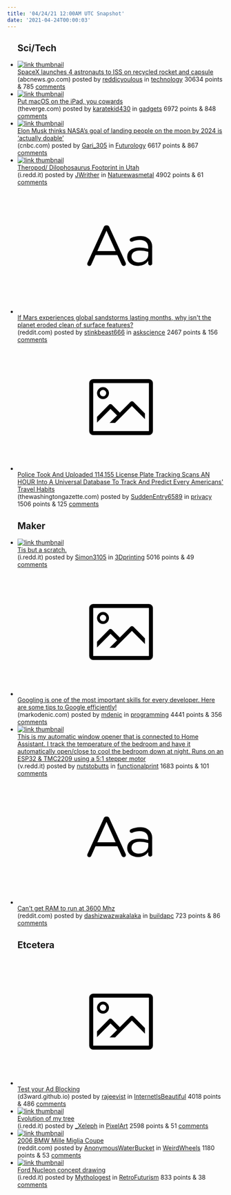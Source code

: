 ```yaml
---
title: '04/24/21 12:00AM UTC Snapshot'
date: '2021-04-24T00:00:03'
---
```

<ul>
<h2>Sci/Tech</h2>

<li><a href='https://abcnews.go.com/Technology/spacex-launch-astronauts-iss-recycled-rocket-capsule/story?id=77192131'><img src='https://b.thumbs.redditmedia.com/aRcLjqQesh4FVVQUbqLIiXTEBo6uoaQNLp6OPBBFBHA.jpg' alt='link thumbnail'></a><div><div class='linkTitle'><a href='https://abcnews.go.com/Technology/spacex-launch-astronauts-iss-recycled-rocket-capsule/story?id=77192131'>SpaceX launches 4 astronauts to ISS on recycled rocket and capsule</a></div>(abcnews.go.com) posted by <a href='https://www.reddit.com/user/reddicyoulous'>reddicyoulous</a> in <a href='https://www.reddit.com/r/technology'>technology</a> 30634 points & 785 <a href='https://www.reddit.com/r/technology/comments/mwrsjk/spacex_launches_4_astronauts_to_iss_on_recycled/'>comments</a></div></li>

<li><a href='https://www.theverge.com/2021/4/22/22396449/apple-ipad-pro-macbook-air-macos-2021'><img src='https://a.thumbs.redditmedia.com/yfZI9_CmfLl-LvIg7t3R6hdXrLUEY_DqWSqUn21Lcd0.jpg' alt='link thumbnail'></a><div><div class='linkTitle'><a href='https://www.theverge.com/2021/4/22/22396449/apple-ipad-pro-macbook-air-macos-2021'>Put macOS on the iPad, you cowards</a></div>(theverge.com) posted by <a href='https://www.reddit.com/user/karatekid430'>karatekid430</a> in <a href='https://www.reddit.com/r/gadgets'>gadgets</a> 6972 points & 848 <a href='https://www.reddit.com/r/gadgets/comments/mwxn54/put_macos_on_the_ipad_you_cowards/'>comments</a></div></li>

<li><a href='https://www.cnbc.com/2021/04/23/elon-musk-nasa-goal-of-2024-moon-landing-is-actually-doable-.html'><img src='https://b.thumbs.redditmedia.com/APitpxjfTxWwqFIopZhdHdTKYqJ6KILJM04J0jaOkFY.jpg' alt='link thumbnail'></a><div><div class='linkTitle'><a href='https://www.cnbc.com/2021/04/23/elon-musk-nasa-goal-of-2024-moon-landing-is-actually-doable-.html'>Elon Musk thinks NASA’s goal of landing people on the moon by 2024 is ‘actually doable’</a></div>(cnbc.com) posted by <a href='https://www.reddit.com/user/Gari_305'>Gari_305</a> in <a href='https://www.reddit.com/r/Futurology'>Futurology</a> 6617 points & 867 <a href='https://www.reddit.com/r/Futurology/comments/mwvaf8/elon_musk_thinks_nasas_goal_of_landing_people_on/'>comments</a></div></li>

<li><a href='https://i.redd.it/tt9ypvw6euu61.jpg'><img src='https://b.thumbs.redditmedia.com/D-OC67nvjUp6GQ-vyOdUJT3c2soLjIPVcuWpPQNJ8eU.jpg' alt='link thumbnail'></a><div><div class='linkTitle'><a href='https://i.redd.it/tt9ypvw6euu61.jpg'>Theropod/ Dilophosaurus Footprint in Utah</a></div>(i.redd.it) posted by <a href='https://www.reddit.com/user/JWrither'>JWrither</a> in <a href='https://www.reddit.com/r/Naturewasmetal'>Naturewasmetal</a> 4902 points & 61 <a href='https://www.reddit.com/r/Naturewasmetal/comments/mwm9y5/theropod_dilophosaurus_footprint_in_utah/'>comments</a></div></li>

<li><a href='https://www.reddit.com/r/askscience/comments/mww3z8/if_mars_experiences_global_sandstorms_lasting/'><svg version='1.1' viewBox='-34 -12 104 64' preserveAspectRatio='xMidYMid slice' xmlns='http://www.w3.org/2000/svg' xmlns:xlink='http://www.w3.org/1999/xlink'>
    <title>text link thumbnail</title>
    <path d='M12.19,8.84a1.45,1.45,0,0,0-1.4-1h-.12a1.46,1.46,0,0,0-1.42,1L1.14,26.56a1.29,1.29,0,0,0-.14.59,1,1,0,0,0,1,1,1.12,1.12,0,0,0,1.08-.77l2.08-4.65h11l2.08,4.59a1.24,1.24,0,0,0,1.12.83,1.08,1.08,0,0,0,1.08-1.08,1.64,1.64,0,0,0-.14-.57ZM6.08,20.71l4.59-10.22,4.6,10.22Z'>
    </path>
    <path d='M32.24,14.78A6.35,6.35,0,0,0,27.6,13.2a11.36,11.36,0,0,0-4.7,1,1,1,0,0,0-.58.89,1,1,0,0,0,.94.92,1.23,1.23,0,0,0,.39-.08,8.87,8.87,0,0,1,3.72-.81c2.7,0,4.28,1.33,4.28,3.92v.5a15.29,15.29,0,0,0-4.42-.61c-3.64,0-6.14,1.61-6.14,4.64v.05c0,2.95,2.7,4.48,5.37,4.48a6.29,6.29,0,0,0,5.19-2.48V26.9a1,1,0,0,0,1,1,1,1,0,0,0,1-1.06V19A5.71,5.71,0,0,0,32.24,14.78Zm-.56,7.7c0,2.28-2.17,3.89-4.81,3.89-1.94,0-3.61-1.06-3.61-2.86v-.06c0-1.8,1.5-3,4.2-3a15.2,15.2,0,0,1,4.22.61Z'>
    </path>
    </svg></a><div><div class='linkTitle'><a href='https://www.reddit.com/r/askscience/comments/mww3z8/if_mars_experiences_global_sandstorms_lasting/'>If Mars experiences global sandstorms lasting months, why isn't the planet eroded clean of surface features?</a></div>(reddit.com) posted by <a href='https://www.reddit.com/user/stinkbeast666'>stinkbeast666</a> in <a href='https://www.reddit.com/r/askscience'>askscience</a> 2467 points & 156 <a href='https://www.reddit.com/r/askscience/comments/mww3z8/if_mars_experiences_global_sandstorms_lasting/'>comments</a></div></li>

<li><a href='https://www.thewashingtongazette.com/2021/04/data-driven-2-california-dragnetnew.html'><svg version='1.1' viewBox='-34 -14 104 64' preserveAspectRatio='xMidYMid meet' xmlns='http://www.w3.org/2000/svg' xmlns:xlink='http://www.w3.org/1999/xlink'>
    <title>link thumbnail</title>
    <path d='M32,4H4A2,2,0,0,0,2,6V30a2,2,0,0,0,2,2H32a2,2,0,0,0,2-2V6A2,2,0,0,0,32,4ZM4,30V6H32V30Z'></path>
    <path d='M8.92,14a3,3,0,1,0-3-3A3,3,0,0,0,8.92,14Zm0-4.6A1.6,1.6,0,1,1,7.33,11,1.6,1.6,0,0,1,8.92,9.41Z'></path>
    <path d='M22.78,15.37l-5.4,5.4-4-4a1,1,0,0,0-1.41,0L5.92,22.9v2.83l6.79-6.79L16,22.18l-3.75,3.75H15l8.45-8.45L30,24V21.18l-5.81-5.81A1,1,0,0,0,22.78,15.37Z'></path>
    </svg></a><div><div class='linkTitle'><a href='https://www.thewashingtongazette.com/2021/04/data-driven-2-california-dragnetnew.html'>Police Took And Uploaded 114,155 License Plate Tracking Scans AN HOUR Into A Universal Database To Track And Predict Every Americans' Travel Habits</a></div>(thewashingtongazette.com) posted by <a href='https://www.reddit.com/user/SuddenEntry6589'>SuddenEntry6589</a> in <a href='https://www.reddit.com/r/privacy'>privacy</a> 1506 points & 125 <a href='https://www.reddit.com/r/privacy/comments/mwtpea/police_took_and_uploaded_114155_license_plate/'>comments</a></div></li>

<h2>Maker</h2>

<li><a href='https://i.redd.it/81czgn4bpvu61.jpg'><img src='https://b.thumbs.redditmedia.com/tJkgqKjMvCOO_qfjCCjRIZL-6UsH7iwWZPsypjRpo7k.jpg' alt='link thumbnail'></a><div><div class='linkTitle'><a href='https://i.redd.it/81czgn4bpvu61.jpg'>Tis but a scratch.</a></div>(i.redd.it) posted by <a href='https://www.reddit.com/user/Simon3105'>Simon3105</a> in <a href='https://www.reddit.com/r/3Dprinting'>3Dprinting</a> 5016 points & 49 <a href='https://www.reddit.com/r/3Dprinting/comments/mwtdb3/tis_but_a_scratch/'>comments</a></div></li>

<li><a href='https://markodenic.com/use-google-like-a-pro/'><svg version='1.1' viewBox='-34 -14 104 64' preserveAspectRatio='xMidYMid meet' xmlns='http://www.w3.org/2000/svg' xmlns:xlink='http://www.w3.org/1999/xlink'>
    <title>link thumbnail</title>
    <path d='M32,4H4A2,2,0,0,0,2,6V30a2,2,0,0,0,2,2H32a2,2,0,0,0,2-2V6A2,2,0,0,0,32,4ZM4,30V6H32V30Z'></path>
    <path d='M8.92,14a3,3,0,1,0-3-3A3,3,0,0,0,8.92,14Zm0-4.6A1.6,1.6,0,1,1,7.33,11,1.6,1.6,0,0,1,8.92,9.41Z'></path>
    <path d='M22.78,15.37l-5.4,5.4-4-4a1,1,0,0,0-1.41,0L5.92,22.9v2.83l6.79-6.79L16,22.18l-3.75,3.75H15l8.45-8.45L30,24V21.18l-5.81-5.81A1,1,0,0,0,22.78,15.37Z'></path>
    </svg></a><div><div class='linkTitle'><a href='https://markodenic.com/use-google-like-a-pro/'>Googling is one of the most important skills for every developer. Here are some tips to Google efficiently!</a></div>(markodenic.com) posted by <a href='https://www.reddit.com/user/mdenic'>mdenic</a> in <a href='https://www.reddit.com/r/programming'>programming</a> 4441 points & 356 <a href='https://www.reddit.com/r/programming/comments/mwnz3s/googling_is_one_of_the_most_important_skills_for/'>comments</a></div></li>

<li><a href='https://v.redd.it/1hrzxlu39yu61'><img src='https://a.thumbs.redditmedia.com/OUVK17nhB-dMmt_9CM6HrYoToSPDM55Ce1--m7DDuc4.jpg' alt='link thumbnail'></a><div><div class='linkTitle'><a href='https://v.redd.it/1hrzxlu39yu61'>This is my automatic window opener that is connected to Home Assistant. I track the temperature of the bedroom and have it automatically open/close to cool the bedroom down at night. Runs on an ESP32 &amp; TMC2209 using a 5:1 stepper motor</a></div>(v.redd.it) posted by <a href='https://www.reddit.com/user/nutstobutts'>nutstobutts</a> in <a href='https://www.reddit.com/r/functionalprint'>functionalprint</a> 1683 points & 101 <a href='https://www.reddit.com/r/functionalprint/comments/mwz6uf/this_is_my_automatic_window_opener_that_is/'>comments</a></div></li>

<li><a href='https://www.reddit.com/r/buildapc/comments/mx179f/cant_get_ram_to_run_at_3600_mhz/'><svg version='1.1' viewBox='-34 -12 104 64' preserveAspectRatio='xMidYMid slice' xmlns='http://www.w3.org/2000/svg' xmlns:xlink='http://www.w3.org/1999/xlink'>
    <title>text link thumbnail</title>
    <path d='M12.19,8.84a1.45,1.45,0,0,0-1.4-1h-.12a1.46,1.46,0,0,0-1.42,1L1.14,26.56a1.29,1.29,0,0,0-.14.59,1,1,0,0,0,1,1,1.12,1.12,0,0,0,1.08-.77l2.08-4.65h11l2.08,4.59a1.24,1.24,0,0,0,1.12.83,1.08,1.08,0,0,0,1.08-1.08,1.64,1.64,0,0,0-.14-.57ZM6.08,20.71l4.59-10.22,4.6,10.22Z'>
    </path>
    <path d='M32.24,14.78A6.35,6.35,0,0,0,27.6,13.2a11.36,11.36,0,0,0-4.7,1,1,1,0,0,0-.58.89,1,1,0,0,0,.94.92,1.23,1.23,0,0,0,.39-.08,8.87,8.87,0,0,1,3.72-.81c2.7,0,4.28,1.33,4.28,3.92v.5a15.29,15.29,0,0,0-4.42-.61c-3.64,0-6.14,1.61-6.14,4.64v.05c0,2.95,2.7,4.48,5.37,4.48a6.29,6.29,0,0,0,5.19-2.48V26.9a1,1,0,0,0,1,1,1,1,0,0,0,1-1.06V19A5.71,5.71,0,0,0,32.24,14.78Zm-.56,7.7c0,2.28-2.17,3.89-4.81,3.89-1.94,0-3.61-1.06-3.61-2.86v-.06c0-1.8,1.5-3,4.2-3a15.2,15.2,0,0,1,4.22.61Z'>
    </path>
    </svg></a><div><div class='linkTitle'><a href='https://www.reddit.com/r/buildapc/comments/mx179f/cant_get_ram_to_run_at_3600_mhz/'>Can't get RAM to run at 3600 Mhz</a></div>(reddit.com) posted by <a href='https://www.reddit.com/user/dashizwazwakalaka'>dashizwazwakalaka</a> in <a href='https://www.reddit.com/r/buildapc'>buildapc</a> 723 points & 86 <a href='https://www.reddit.com/r/buildapc/comments/mx179f/cant_get_ram_to_run_at_3600_mhz/'>comments</a></div></li>

<h2>Etcetera</h2>

<li><a href='https://d3ward.github.io/toolz/src/adblock.html'><svg version='1.1' viewBox='-34 -14 104 64' preserveAspectRatio='xMidYMid meet' xmlns='http://www.w3.org/2000/svg' xmlns:xlink='http://www.w3.org/1999/xlink'>
    <title>link thumbnail</title>
    <path d='M32,4H4A2,2,0,0,0,2,6V30a2,2,0,0,0,2,2H32a2,2,0,0,0,2-2V6A2,2,0,0,0,32,4ZM4,30V6H32V30Z'></path>
    <path d='M8.92,14a3,3,0,1,0-3-3A3,3,0,0,0,8.92,14Zm0-4.6A1.6,1.6,0,1,1,7.33,11,1.6,1.6,0,0,1,8.92,9.41Z'></path>
    <path d='M22.78,15.37l-5.4,5.4-4-4a1,1,0,0,0-1.41,0L5.92,22.9v2.83l6.79-6.79L16,22.18l-3.75,3.75H15l8.45-8.45L30,24V21.18l-5.81-5.81A1,1,0,0,0,22.78,15.37Z'></path>
    </svg></a><div><div class='linkTitle'><a href='https://d3ward.github.io/toolz/src/adblock.html'>Test your Ad Blocking</a></div>(d3ward.github.io) posted by <a href='https://www.reddit.com/user/rajeevist'>rajeevist</a> in <a href='https://www.reddit.com/r/InternetIsBeautiful'>InternetIsBeautiful</a> 4018 points & 486 <a href='https://www.reddit.com/r/InternetIsBeautiful/comments/mwse5h/test_your_ad_blocking/'>comments</a></div></li>

<li><a href='https://i.redd.it/xb4jvnmz9yu61.png'><img src='https://b.thumbs.redditmedia.com/-Nl4ongufNzeGCefKxQRcZeFWiIVB9QNGv793peXhlA.jpg' alt='link thumbnail'></a><div><div class='linkTitle'><a href='https://i.redd.it/xb4jvnmz9yu61.png'>Evolution of my tree</a></div>(i.redd.it) posted by <a href='https://www.reddit.com/user/_Xeleph'>_Xeleph</a> in <a href='https://www.reddit.com/r/PixelArt'>PixelArt</a> 2598 points & 51 <a href='https://www.reddit.com/r/PixelArt/comments/mwz7kn/evolution_of_my_tree/'>comments</a></div></li>

<li><a href='https://www.reddit.com/gallery/mwttsh'><img src='https://b.thumbs.redditmedia.com/MWTQcqzwI-xxtnyWI454n7Dk7NWkhbQcPqvojMz-bEo.jpg' alt='link thumbnail'></a><div><div class='linkTitle'><a href='https://www.reddit.com/gallery/mwttsh'>2006 BMW Mille Miglia Coupe</a></div>(reddit.com) posted by <a href='https://www.reddit.com/user/AnonymousWaterBucket'>AnonymousWaterBucket</a> in <a href='https://www.reddit.com/r/WeirdWheels'>WeirdWheels</a> 1180 points & 53 <a href='https://www.reddit.com/r/WeirdWheels/comments/mwttsh/2006_bmw_mille_miglia_coupe/'>comments</a></div></li>

<li><a href='https://i.redd.it/hbaqiaqq9vu61.jpg'><img src='https://b.thumbs.redditmedia.com/lHMUiwKGx_9ve_ScERCksa1C2ge87srjUhJNABPe5MY.jpg' alt='link thumbnail'></a><div><div class='linkTitle'><a href='https://i.redd.it/hbaqiaqq9vu61.jpg'>Ford Nucleon concept drawing</a></div>(i.redd.it) posted by <a href='https://www.reddit.com/user/Mythologest'>Mythologest</a> in <a href='https://www.reddit.com/r/RetroFuturism'>RetroFuturism</a> 833 points & 38 <a href='https://www.reddit.com/r/RetroFuturism/comments/mwp165/ford_nucleon_concept_drawing/'>comments</a></div></li>

</ul>
